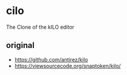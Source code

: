 # cilo

The Clone of the kILO editor


## original

- https://github.com/antirez/kilo
- https://viewsourcecode.org/snaptoken/kilo/

